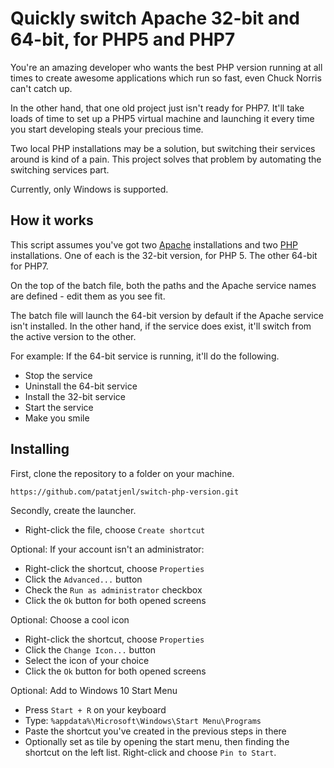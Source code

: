 # Quickly switch Apache 32-bit and 64-bit, for PHP5 and PHP7

You're an amazing developer who wants the best PHP version running at all times to create awesome applications which run so fast, even Chuck Norris can't catch up. 

In the other hand, that one old project just isn't ready for PHP7. It'll take loads of time to set up a PHP5 virtual machine and launching it every time you start developing steals your precious time.

Two local PHP installations may be a solution, but switching their services around is kind of a pain. This project solves that problem by automating the switching services part.

Currently, only Windows is supported.


## How it works

This script assumes you've got two [Apache](https://www.apachelounge.com/download/) installations and two [PHP](http://windows.php.net/download) installations. One of each is the 32-bit version, for PHP 5. The other 64-bit for PHP7.

On the top of the batch file, both the paths and the Apache service names are defined - edit them as you see fit.

The batch file will launch the 64-bit version by default if the Apache service isn't installed. In the other hand, if the service does exist, it'll switch from the active version to the other. 

For example: If the 64-bit service is running, it'll do the following.
- Stop the service
- Uninstall the 64-bit service
- Install the 32-bit service
- Start the service
- Make you smile


## Installing

First, clone the repository to a folder on your machine.
```
https://github.com/patatjenl/switch-php-version.git
```

Secondly, create the launcher.
- Right-click the file, choose `Create shortcut`

Optional: If your account isn't an administrator:
- Right-click the shortcut, choose `Properties`
- Click the `Advanced...` button
- Check the `Run as administrator` checkbox
- Click the `Ok` button for both opened screens

Optional: Choose a cool icon
- Right-click the shortcut, choose `Properties`
- Click the `Change Icon...` button
- Select the icon of your choice
- Click the `Ok` button for both opened screens

Optional: Add to Windows 10 Start Menu
- Press `Start + R` on your keyboard
- Type: `%appdata%\Microsoft\Windows\Start Menu\Programs`
- Paste the shortcut you've created in the previous steps in there
- Optionally set as tile by opening the start menu, then finding the shortcut on the left list. Right-click and choose `Pin to Start`.
